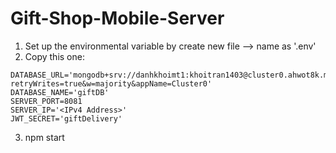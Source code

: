 ﻿# Gift-Shop-Mobile-Server

1. Set up the environmental variable by create new file --> name as '.env'
2. Copy this one:
```shell
DATABASE_URL='mongodb+srv://danhkhoimt1:khoitran1403@cluster0.ahwot8k.mongodb.net/?retryWrites=true&w=majority&appName=Cluster0'
DATABASE_NAME='giftDB'
SERVER_PORT=8081
SERVER_IP='<IPv4 Address>'
JWT_SECRET='giftDelivery'
```
3. npm start
